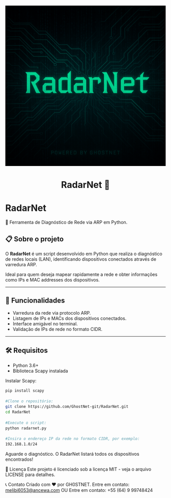 
<p align="center">
  <img src="https://raw.githubusercontent.com/GhostNet-git/RadarNet/main/banners.png" alt="RadarNet Banner" />
</p>

<h1 align="center">RadarNet 🚀</h1>

<p align="center">


# RadarNet

🚀 Ferramenta de Diagnóstico de Rede via ARP em Python.

## 📋 Sobre o projeto

O **RadarNet** é um script desenvolvido em Python que realiza o diagnóstico de redes locais (LAN), identificando dispositivos conectados através de varredura ARP.

Ideal para quem deseja mapear rapidamente a rede e obter informações como IPs e MAC addresses dos dispositivos.

---

## 🎯 Funcionalidades

- Varredura da rede via protocolo ARP.
- Listagem de IPs e MACs dos dispositivos conectados.
- Interface amigável no terminal.
- Validação de IPs de rede no formato CIDR.

---

## 🛠️ Requisitos

- Python 3.6+
- Biblioteca Scapy instalada

Instalar Scapy:

```bash
pip install scapy

#Clone o repositório:
git clone https://github.com/GhostNet-git/RadarNet.git
cd RadarNet

#Execute o script:
python radarnet.py

#Insira o endereço IP da rede no formato CIDR, por exemplo:
192.168.1.0/24
```

Aguarde o diagnóstico. O RadarNet listará todos os dispositivos encontrados!

📜 Licença
Este projeto é licenciado sob a licença MIT - veja o arquivo LICENSE para detalhes.

📞 Contato
Criado com ❤️ por GH0STNET.
Entre em contato: melibi6053@ancewa.com
OU
Entre em contato: +55 (64) 9 99748424
